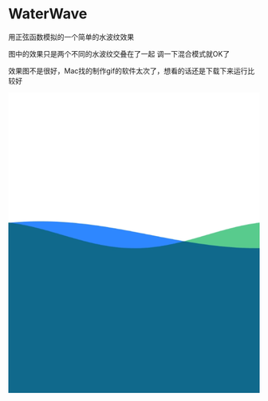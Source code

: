 # WaterWave
用正弦函数模拟的一个简单的水波纹效果

图中的效果只是两个不同的水波纹交叠在了一起 调一下混合模式就OK了

效果图不是很好，Mac找的制作gif的软件太次了，想看的话还是下载下来运行比较好

![image](https://github.com/RuinRui/WaterWave/blob/master/waterWaveDemo.gif)  
